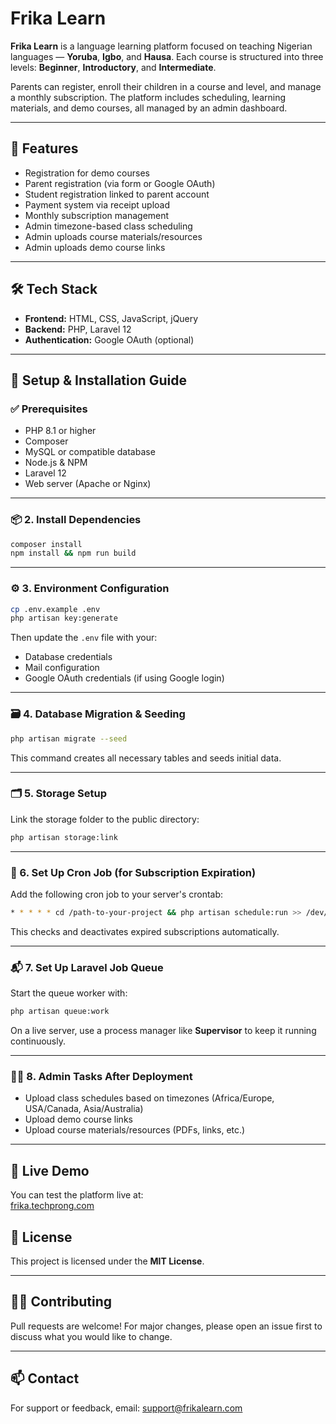 # Frika Learn

**Frika Learn** is a language learning platform focused on teaching Nigerian languages — **Yoruba**, **Igbo**, and **Hausa**. Each course is structured into three levels: **Beginner**, **Introductory**, and **Intermediate**. 

Parents can register, enroll their children in a course and level, and manage a monthly subscription. The platform includes scheduling, learning materials, and demo courses, all managed by an admin dashboard.

---

## 🧩 Features

- Registration for demo courses
- Parent registration (via form or Google OAuth)
- Student registration linked to parent account
- Payment system via receipt upload
- Monthly subscription management
- Admin timezone-based class scheduling
- Admin uploads course materials/resources
- Admin uploads demo course links

---

## 🛠️ Tech Stack

- **Frontend:** HTML, CSS, JavaScript, jQuery  
- **Backend:** PHP, Laravel 12  
- **Authentication:** Google OAuth (optional)

---

## 🚀 Setup & Installation Guide

### ✅ Prerequisites

- PHP 8.1 or higher
- Composer
- MySQL or compatible database
- Node.js & NPM
- Laravel 12
- Web server (Apache or Nginx)

---

### 📦 2. Install Dependencies

```bash
composer install
npm install && npm run build
```

---

### ⚙️ 3. Environment Configuration

```bash
cp .env.example .env
php artisan key:generate
```

Then update the `.env` file with your:

- Database credentials
- Mail configuration
- Google OAuth credentials (if using Google login)

---

### 🗃️ 4. Database Migration & Seeding

```bash
php artisan migrate --seed
```

This command creates all necessary tables and seeds initial data.

---

### 🗂️ 5. Storage Setup

Link the storage folder to the public directory:

```bash
php artisan storage:link
```

---

### 📅 6. Set Up Cron Job (for Subscription Expiration)

Add the following cron job to your server's crontab:

```bash
* * * * * cd /path-to-your-project && php artisan schedule:run >> /dev/null 2>&1
```

This checks and deactivates expired subscriptions automatically.

---

### 📬 7. Set Up Laravel Job Queue

Start the queue worker with:

```bash
php artisan queue:work
```

On a live server, use a process manager like **Supervisor** to keep it running continuously.

---

### 👨‍🏫 8. Admin Tasks After Deployment

- Upload class schedules based on timezones (Africa/Europe, USA/Canada, Asia/Australia)
- Upload demo course links
- Upload course materials/resources (PDFs, links, etc.)

---

## 🚀 Live Demo

You can test the platform live at:  
[frika.techprong.com](http://frika.techprong.com)


## 🧾 License

This project is licensed under the **MIT License**.

---

## 🙋‍♀️ Contributing

Pull requests are welcome! For major changes, please open an issue first to discuss what you would like to change.

---

## 📫 Contact

For support or feedback, email: [support@frikalearn.com](mailto:support@frikalearn.com)